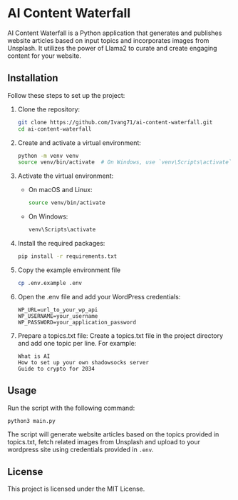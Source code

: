 # AI Content Waterfall

AI Content Waterfall is a Python application that generates and publishes website articles based on input topics and incorporates images from Unsplash. It utilizes the power of Llama2 to curate and create engaging content for your website.


## Installation
Follow these steps to set up the project:

1. Clone the repository:
   ```bash
   git clone https://github.com/Ivang71/ai-content-waterfall.git
   cd ai-content-waterfall
   ```

2. Create and activate a virtual environment:
    ```bash
    python -m venv venv
    source venv/bin/activate  # On Windows, use `venv\Scripts\activate`
   ```

3. Activate the virtual environment:
   - On macOS and Linux:
     ```bash
     source venv/bin/activate
     ```

   - On Windows:
     ```powershell
     venv\Scripts\activate
     ```

4. Install the required packages:
    ```bash
    pip install -r requirements.txt
   ```

5. Copy the example environment file
    ```bash
    cp .env.example .env
   ```

6. Open the .env file and add your WordPress credentials:
    ```env
    WP_URL=url_to_your_wp_api
    WP_USERNAME=your_username
    WP_PASSWORD=your_application_password
   ```

7. Prepare a topics.txt file:
    Create a topics.txt file in the project directory and add one topic per line. For example:
    ```
    What is AI
    How to set up your own shadowsocks server
    Guide to crypto for 2034
    ```


## Usage
Run the script with the following command:
```
python3 main.py
```
The script will generate website articles based on the topics provided in topics.txt, fetch related images from Unsplash and upload to your wordpress site using credentials provided in `.env`.


## License

This project is licensed under the MIT License.

